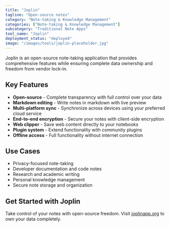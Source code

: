 ```yaml
---
title: "Joplin"
tagline: "Open-source notes"
category: "Note-taking & Knowledge Management"
categories: ["Note-taking & Knowledge Management"]
subcategory: "Traditional Note Apps"
tool_name: "Joplin"
deployment_status: "deployed"
image: "/images/tools/joplin-placeholder.jpg"
---
```

Joplin is an open-source note-taking application that provides comprehensive features while ensuring complete data ownership and freedom from vendor lock-in.

## Key Features

- **Open-source** - Complete transparency with full control over your data
- **Markdown editing** - Write notes in markdown with live preview
- **Multi-platform sync** - Synchronize across devices using your preferred cloud service
- **End-to-end encryption** - Secure your notes with client-side encryption
- **Web clipper** - Save web content directly to your notebooks
- **Plugin system** - Extend functionality with community plugins
- **Offline access** - Full functionality without internet connection

## Use Cases

- Privacy-focused note-taking
- Developer documentation and code notes
- Research and academic writing
- Personal knowledge management
- Secure note storage and organization

## Get Started with Joplin

Take control of your notes with open-source freedom. Visit [joplinapp.org](https://joplinapp.org) to own your data completely.